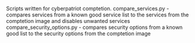Scripts written for cyberpatriot comptetion.
compare_services.py - compares services from a known good service list to the services from the comptetion image and disables unwanted services
compare_security_options.py - compares security options from a known good list to the security options from the comptetion image
